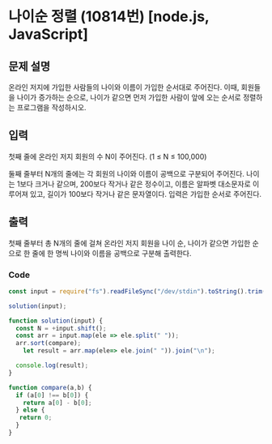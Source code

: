 # 나이순 정렬 (10814번) [node.js, JavaScript] 

## 문제 설명
온라인 저지에 가입한 사람들의 나이와 이름이 가입한 순서대로 주어진다. 이때, 회원들을 나이가 증가하는 순으로, 나이가 같으면 먼저 가입한 사람이 앞에 오는 순서로 정렬하는 프로그램을 작성하시오.
## 입력
첫째 줄에 온라인 저지 회원의 수 N이 주어진다. (1 ≤ N ≤ 100,000)

둘째 줄부터 N개의 줄에는 각 회원의 나이와 이름이 공백으로 구분되어 주어진다. 나이는 1보다 크거나 같으며, 200보다 작거나 같은 정수이고, 이름은 알파벳 대소문자로 이루어져 있고, 길이가 100보다 작거나 같은 문자열이다. 입력은 가입한 순서로 주어진다.

## 출력
첫째 줄부터 총 N개의 줄에 걸쳐 온라인 저지 회원을 나이 순, 나이가 같으면 가입한 순으로 한 줄에 한 명씩 나이와 이름을 공백으로 구분해 출력한다.

### Code
```js
const input = require("fs").readFileSync("/dev/stdin").toString().trim().split("\n"); 

solution(input);

function solution(input) {
  const N = +input.shift();
  const arr = input.map(ele => ele.split(" "));
  arr.sort(compare);
    let result = arr.map(ele=> ele.join(" ")).join("\n");

  console.log(result);
}

function compare(a,b) {
  if (a[0] !== b[0]) {
    return a[0] - b[0];
  } else {
   return 0;
  }
}

```
